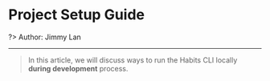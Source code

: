 # Project Setup Guide

?> Author: Jimmy Lan

---

> In this article, we will discuss ways to run the Habits CLI locally **during development** process.


